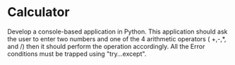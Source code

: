 # Calculator
Develop a console-based application in Python.  This application should ask the user to enter two numbers and one of the 4 arithmetic operators ( +,-,*, and /) then it should perform the operation accordingly. All the Error conditions must be trapped using "try...except".
